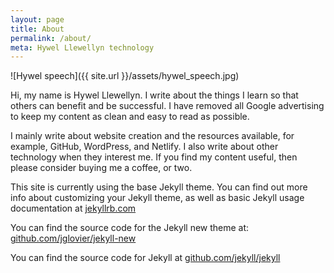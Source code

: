 ```yaml
---
layout: page
title: About
permalink: /about/
meta: Hywel Llewellyn technology
---
```

![Hywel speech]({{ site.url }}/assets/hywel_speech.jpg)

Hi, my name is Hywel Llewellyn. I write about the things I learn so that others can benefit and be successful. I have removed all Google advertising to keep my content as clean and easy to read as possible.

I mainly write about website creation and the resources available, for example, GitHub, WordPress, and Netlify.  I also write about other technology when they interest me. If you find my content useful, then please consider buying me a coffee, or two.    <script  async defer type='text/javascript' src='https://ko-fi.com/widgets/widget_2.js'></script><script type='text/javascript'>kofiwidget2.init('Buy me a coffee', '#29abe0', 'Y8Y41G5YS');kofiwidget2.draw();</script> 

This site is currently using the base Jekyll theme. You can find out more info about customizing your Jekyll theme, as well as basic Jekyll usage documentation at [jekyllrb.com](http://jekyllrb.com/)

You can find the source code for the Jekyll new theme at: [github.com/jglovier/jekyll-new](https://github.com/jglovier/jekyll-new)

You can find the source code for Jekyll at [github.com/jekyll/jekyll](https://github.com/jekyll/jekyll)
